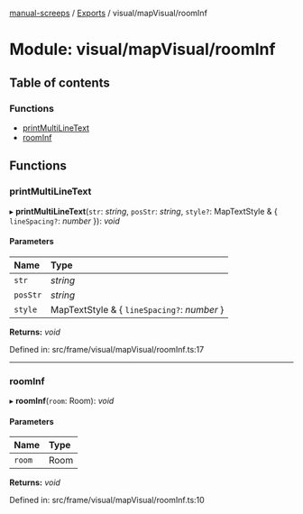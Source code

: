 [manual-screeps](../README.md) / [Exports](../modules.md) / visual/mapVisual/roomInf

# Module: visual/mapVisual/roomInf

## Table of contents

### Functions

- [printMultiLineText](visual_mapvisual_roominf.md#printmultilinetext)
- [roomInf](visual_mapvisual_roominf.md#roominf)

## Functions

### printMultiLineText

▸ **printMultiLineText**(`str`: *string*, `posStr`: *string*, `style?`: MapTextStyle & { `lineSpacing?`: *number*  }): *void*

#### Parameters

| Name | Type |
| :------ | :------ |
| `str` | *string* |
| `posStr` | *string* |
| `style` | MapTextStyle & { `lineSpacing?`: *number*  } |

**Returns:** *void*

Defined in: src/frame/visual/mapVisual/roomInf.ts:17

___

### roomInf

▸ **roomInf**(`room`: Room): *void*

#### Parameters

| Name | Type |
| :------ | :------ |
| `room` | Room |

**Returns:** *void*

Defined in: src/frame/visual/mapVisual/roomInf.ts:10
